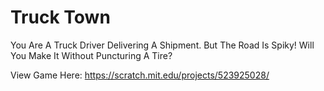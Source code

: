 # Truck Town
You Are A Truck Driver Delivering A Shipment. But The Road Is Spiky! Will You Make It Without  Puncturing A Tire?

View Game Here: https://scratch.mit.edu/projects/523925028/
